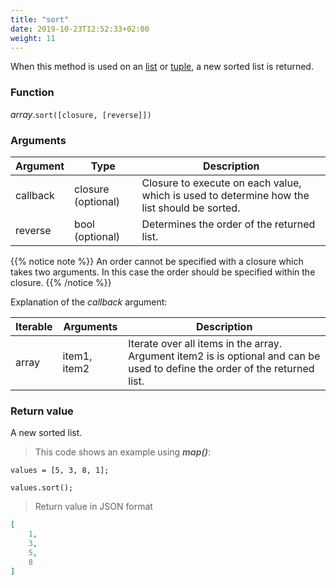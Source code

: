 ```yaml
---
title: "sort"
date: 2019-10-23T12:52:33+02:00
weight: 11
---
```


When this method is used on an [list](..) or [tuple](../../tuple), a new sorted list is returned.

### Function

*array*.`sort([closure, [reverse]])`

### Arguments

Argument | Type | Description
-------- | ---- | -----------
callback | closure (optional) | Closure to execute on each value, which is used to determine how the list should be sorted.
reverse | bool (optional) | Determines the order of the returned list.

{{% notice note %}}
An order cannot be specified with a closure which takes two arguments. In this case the order should be specified within the closure.
{{% /notice %}}

Explanation of the *callback* argument:

Iterable | Arguments   | Description
-------- | ----------- | -----------
array    | item1, item2 | Iterate over all items in the array. Argument item2 is is optional and can be used to define the order of the returned list.

### Return value

A new sorted list.

> This code shows an example using ***map()***:

```thingsdb,json_response
values = [5, 3, 8, 1];

values.sort();
```

> Return value in JSON format

```json
[
    1,
    3,
    5,
    8
]
```

